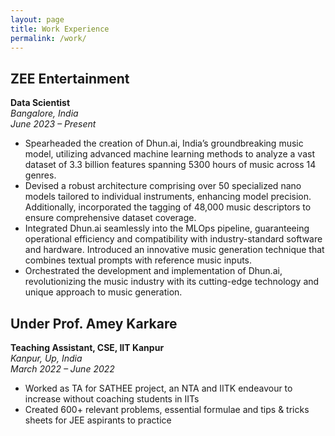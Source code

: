 ```yaml
---
layout: page
title: Work Experience
permalink: /work/
---
```


## ZEE Entertainment
**Data Scientist**  
*Bangalore, India*  
*June 2023 – Present*

- Spearheaded the creation of Dhun.ai, India’s groundbreaking music model, utilizing advanced machine learning methods to analyze a vast dataset of 3.3 billion features spanning 5300 hours of music across 14 genres.
- Devised a robust architecture comprising over 50 specialized nano models tailored to individual instruments, enhancing model precision. Additionally, incorporated the tagging of 48,000 music descriptors to ensure comprehensive dataset coverage.
- Integrated Dhun.ai seamlessly into the MLOps pipeline, guaranteeing operational efficiency and compatibility with industry-standard software and hardware. Introduced an innovative music generation technique that combines textual prompts with reference music inputs.
- Orchestrated the development and implementation of Dhun.ai, revolutionizing the music industry with its cutting-edge technology and unique approach to music generation.

## Under Prof. Amey Karkare
**Teaching Assistant, CSE, IIT Kanpur**  
*Kanpur, Up, India*  
*March 2022 – June 2022*

- Worked as TA for SATHEE project, an NTA and IITK endeavour to increase without coaching students in IITs
- Created 600+ relevant problems, essential formulae and tips & tricks sheets for JEE aspirants to practice